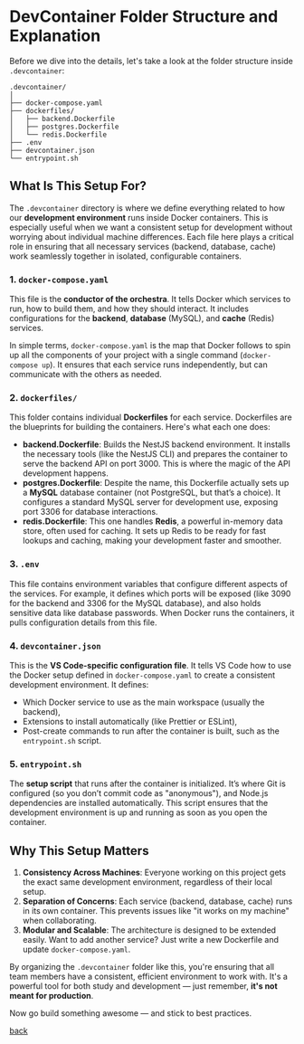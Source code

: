 # DevContainer Folder Structure and Explanation

Before we dive into the details, let's take a look at the folder structure inside `.devcontainer`:

```
.devcontainer/
│
├── docker-compose.yaml
├── dockerfiles/
│   ├── backend.Dockerfile
│   ├── postgres.Dockerfile
│   └── redis.Dockerfile
├── .env
├── devcontainer.json
└── entrypoint.sh
```

## What Is This Setup For?

The `.devcontainer` directory is where we define everything related to how our **development environment** runs inside Docker containers. This is especially useful when we want a consistent setup for development without worrying about individual machine differences. Each file here plays a critical role in ensuring that all necessary services (backend, database, cache) work seamlessly together in isolated, configurable containers.

### 1. `docker-compose.yaml`

This file is the **conductor of the orchestra**. It tells Docker which services to run, how to build them, and how they should interact. It includes configurations for the **backend**, **database** (MySQL), and **cache** (Redis) services.

In simple terms, `docker-compose.yaml` is the map that Docker follows to spin up all the components of your project with a single command (`docker-compose up`). It ensures that each service runs independently, but can communicate with the others as needed.

### 2. `dockerfiles/`

This folder contains individual **Dockerfiles** for each service. Dockerfiles are the blueprints for building the containers. Here's what each one does:

- **backend.Dockerfile**: Builds the NestJS backend environment. It installs the necessary tools (like the NestJS CLI) and prepares the container to serve the backend API on port 3000. This is where the magic of the API development happens.
- **postgres.Dockerfile**: Despite the name, this Dockerfile actually sets up a **MySQL** database container (not PostgreSQL, but that’s a choice). It configures a standard MySQL server for development use, exposing port 3306 for database interactions.
- **redis.Dockerfile**: This one handles **Redis**, a powerful in-memory data store, often used for caching. It sets up Redis to be ready for fast lookups and caching, making your development faster and smoother.

### 3. `.env`

This file contains environment variables that configure different aspects of the services. For example, it defines which ports will be exposed (like 3090 for the backend and 3306 for the MySQL database), and also holds sensitive data like database passwords. When Docker runs the containers, it pulls configuration details from this file.

### 4. `devcontainer.json`

This is the **VS Code-specific configuration file**. It tells VS Code how to use the Docker setup defined in `docker-compose.yaml` to create a consistent development environment. It defines:

- Which Docker service to use as the main workspace (usually the backend),
- Extensions to install automatically (like Prettier or ESLint),
- Post-create commands to run after the container is built, such as the `entrypoint.sh` script.

### 5. `entrypoint.sh`

The **setup script** that runs after the container is initialized. It’s where Git is configured (so you don’t commit code as "anonymous"), and Node.js dependencies are installed automatically. This script ensures that the development environment is up and running as soon as you open the container.

## Why This Setup Matters

1. **Consistency Across Machines**: Everyone working on this project gets the exact same development environment, regardless of their local setup.
2. **Separation of Concerns**: Each service (backend, database, cache) runs in its own container. This prevents issues like "it works on my machine" when collaborating.
3. **Modular and Scalable**: The architecture is designed to be extended easily. Want to add another service? Just write a new Dockerfile and update `docker-compose.yaml`.

By organizing the `.devcontainer` folder like this, you're ensuring that all team members have a consistent, efficient environment to work with. It's a powerful tool for both study and development — just remember, **it's not meant for production**.

Now go build something awesome — and stick to best practices.

[back](table-of-contents.md)
